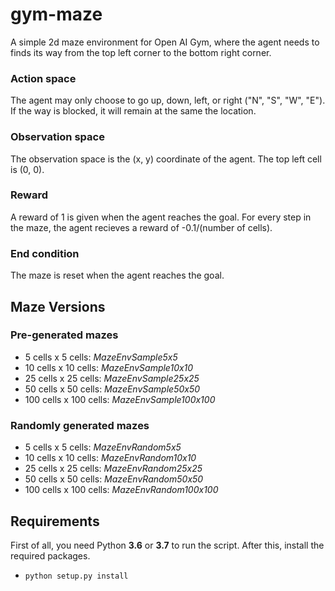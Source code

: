 # gym-maze

A simple 2d maze environment for Open AI Gym, where the agent needs to finds its way from the top left corner to the bottom right corner.

### Action space
The agent may only choose to go up, down, left, or right ("N", "S", "W", "E"). If the way is blocked, it will remain at the same the location.

### Observation space
The observation space is the (x, y) coordinate of the agent. The top left cell is (0, 0).

### Reward
A reward of 1 is given when the agent reaches the goal. For every step in the maze, the agent recieves a reward of -0.1/(number of cells).

### End condition
The maze is reset when the agent reaches the goal. 

## Maze Versions

### Pre-generated mazes
* 5 cells x 5 cells: _MazeEnvSample5x5_
* 10 cells x 10 cells: _MazeEnvSample10x10_
* 25 cells x 25 cells: _MazeEnvSample25x25_
* 50 cells x 50 cells: _MazeEnvSample50x50_
* 100 cells x 100 cells: _MazeEnvSample100x100_

### Randomly generated mazes
* 5 cells x 5 cells: _MazeEnvRandom5x5_
* 10 cells x 10 cells: _MazeEnvRandom10x10_
* 25 cells x 25 cells: _MazeEnvRandom25x25_
* 50 cells x 50 cells: _MazeEnvRandom50x50_
* 100 cells x 100 cells: _MazeEnvRandom100x100_

## Requirements
First of all, you need Python **3.6** or **3.7** to run the script. After this, install the required packages. 
- `python setup.py install`

